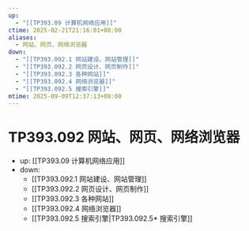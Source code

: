```yaml
---
up:
  - "[[TP393.09 计算机网络应用]]"
ctime: 2025-02-21T21:16:01+08:00
aliases:
  - 网站、网页、网络浏览器
down:
  - "[[TP393.092.1 网站建设、网站管理]]"
  - "[[TP393.092.2 网页设计、网页制作]]"
  - "[[TP393.092.3 各种网站]]"
  - "[[TP393.092.4 网络浏览器]]"
  - "[[TP393.092.5 搜索引擎]]"
mtime: 2025-09-09T12:37:13+08:00
---
```


# TP393.092 网站、网页、网络浏览器

- up: [[TP393.09 计算机网络应用]]
- down:	
	- [[TP393.092.1 网站建设、网站管理]] 
	- [[TP393.092.2 网页设计、网页制作]]
	- [[TP393.092.3 各种网站]]
	- [[TP393.092.4 网络浏览器]]
	- [[TP393.092.5 搜索引擎|TP393.092.5* 搜索引擎]]
	
